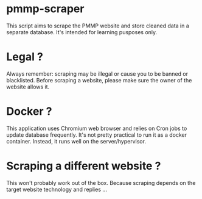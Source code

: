 # pmmp-scraper
This script aims to scrape the PMMP website and store cleaned data in a separate database.
It's intended for learning pusposes only.

# Legal ?
Always remember: scraping may be illegal or cause you to be banned or blacklisted.
Before scraping a website, please make sure the owner of the website allows it.

# Docker ?
This application uses Chromium web browser and relies on Cron jobs to update database frequently. It's not pretty practical to run it as a docker container. Instead, it runs well on the server/hypervisor.

# Scraping a different website ?
This won't probably work out of the box. Because scraping depends on the target website technology and replies ...